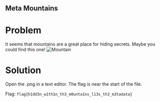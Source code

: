 ## Meta Mountains
# Problem
It seems that mountains are a great place for hiding secrets. Maybe you could find this one!
![Mountain](./images/mountains_hsctf.png)

# Solution
Open the .png in a text editor. The flag is near the start of the file.

Flag: `flag{h1dd3n_w1th1n_th3_m0unta1ns_l13s_th3_m3tadata}`